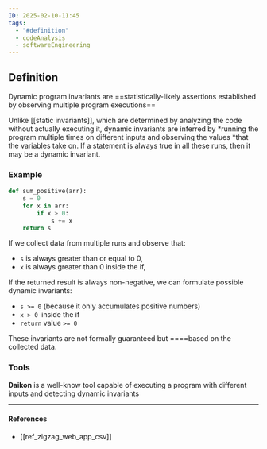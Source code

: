 ```yaml
---
ID: 2025-02-10-11:45
tags:
  - "#definition"
  - codeAnalysis
  - softwareEngineering
---
```

## Definition

Dynamic program invariants are ==statistically-likely assertions established by observing multiple program executions==

Unlike [[static invariants]], which are determined by analyzing the code without actually executing it, dynamic invariants are inferred by *running the program multiple times on different inputs and observing the values ​​*that the variables take on. If a statement is always true in all these runs, then it may be a dynamic invariant.

### Example

```python
def sum_positive(arr):
    s = 0
    for x in arr:
        if x > 0:
            s += x
    return s

```

If we collect data from multiple runs and observe that:
- `s` is always greater than or equal to 0,
- `x` is always greater than 0 inside the if,

If the returned result is always non-negative, we can formulate possible dynamic invariants:
- `s >= 0` (because it only accumulates positive numbers)
- `x > 0 `inside the if
- `return` value `>= 0`

These invariants are not formally guaranteed but ====based on the collected data.

### Tools

**Daikon** is a well-know tool capable of executing a program with different inputs and detecting dynamic invariants

---
#### References
- [[ref_zigzag_web_app_csv]]
